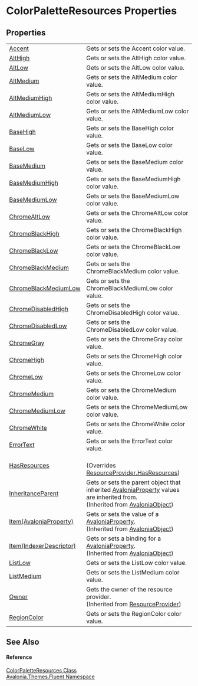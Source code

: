 # ColorPaletteResources Properties




## Properties
<table>
<tr>
<td><a href="P_Avalonia_Themes_Fluent_ColorPaletteResources_Accent">Accent</a></td>
<td>Gets or sets the Accent color value.</td>
</tr>
<tr>
<td><a href="P_Avalonia_Themes_Fluent_ColorPaletteResources_AltHigh">AltHigh</a></td>
<td>Gets or sets the AltHigh color value.</td>
</tr>
<tr>
<td><a href="P_Avalonia_Themes_Fluent_ColorPaletteResources_AltLow">AltLow</a></td>
<td>Gets or sets the AltLow color value.</td>
</tr>
<tr>
<td><a href="P_Avalonia_Themes_Fluent_ColorPaletteResources_AltMedium">AltMedium</a></td>
<td>Gets or sets the AltMedium color value.</td>
</tr>
<tr>
<td><a href="P_Avalonia_Themes_Fluent_ColorPaletteResources_AltMediumHigh">AltMediumHigh</a></td>
<td>Gets or sets the AltMediumHigh color value.</td>
</tr>
<tr>
<td><a href="P_Avalonia_Themes_Fluent_ColorPaletteResources_AltMediumLow">AltMediumLow</a></td>
<td>Gets or sets the AltMediumLow color value.</td>
</tr>
<tr>
<td><a href="P_Avalonia_Themes_Fluent_ColorPaletteResources_BaseHigh">BaseHigh</a></td>
<td>Gets or sets the BaseHigh color value.</td>
</tr>
<tr>
<td><a href="P_Avalonia_Themes_Fluent_ColorPaletteResources_BaseLow">BaseLow</a></td>
<td>Gets or sets the BaseLow color value.</td>
</tr>
<tr>
<td><a href="P_Avalonia_Themes_Fluent_ColorPaletteResources_BaseMedium">BaseMedium</a></td>
<td>Gets or sets the BaseMedium color value.</td>
</tr>
<tr>
<td><a href="P_Avalonia_Themes_Fluent_ColorPaletteResources_BaseMediumHigh">BaseMediumHigh</a></td>
<td>Gets or sets the BaseMediumHigh color value.</td>
</tr>
<tr>
<td><a href="P_Avalonia_Themes_Fluent_ColorPaletteResources_BaseMediumLow">BaseMediumLow</a></td>
<td>Gets or sets the BaseMediumLow color value.</td>
</tr>
<tr>
<td><a href="P_Avalonia_Themes_Fluent_ColorPaletteResources_ChromeAltLow">ChromeAltLow</a></td>
<td>Gets or sets the ChromeAltLow color value.</td>
</tr>
<tr>
<td><a href="P_Avalonia_Themes_Fluent_ColorPaletteResources_ChromeBlackHigh">ChromeBlackHigh</a></td>
<td>Gets or sets the ChromeBlackHigh color value.</td>
</tr>
<tr>
<td><a href="P_Avalonia_Themes_Fluent_ColorPaletteResources_ChromeBlackLow">ChromeBlackLow</a></td>
<td>Gets or sets the ChromeBlackLow color value.</td>
</tr>
<tr>
<td><a href="P_Avalonia_Themes_Fluent_ColorPaletteResources_ChromeBlackMedium">ChromeBlackMedium</a></td>
<td>Gets or sets the ChromeBlackMedium color value.</td>
</tr>
<tr>
<td><a href="P_Avalonia_Themes_Fluent_ColorPaletteResources_ChromeBlackMediumLow">ChromeBlackMediumLow</a></td>
<td>Gets or sets the ChromeBlackMediumLow color value.</td>
</tr>
<tr>
<td><a href="P_Avalonia_Themes_Fluent_ColorPaletteResources_ChromeDisabledHigh">ChromeDisabledHigh</a></td>
<td>Gets or sets the ChromeDisabledHigh color value.</td>
</tr>
<tr>
<td><a href="P_Avalonia_Themes_Fluent_ColorPaletteResources_ChromeDisabledLow">ChromeDisabledLow</a></td>
<td>Gets or sets the ChromeDisabledLow color value.</td>
</tr>
<tr>
<td><a href="P_Avalonia_Themes_Fluent_ColorPaletteResources_ChromeGray">ChromeGray</a></td>
<td>Gets or sets the ChromeGray color value.</td>
</tr>
<tr>
<td><a href="P_Avalonia_Themes_Fluent_ColorPaletteResources_ChromeHigh">ChromeHigh</a></td>
<td>Gets or sets the ChromeHigh color value.</td>
</tr>
<tr>
<td><a href="P_Avalonia_Themes_Fluent_ColorPaletteResources_ChromeLow">ChromeLow</a></td>
<td>Gets or sets the ChromeLow color value.</td>
</tr>
<tr>
<td><a href="P_Avalonia_Themes_Fluent_ColorPaletteResources_ChromeMedium">ChromeMedium</a></td>
<td>Gets or sets the ChromeMedium color value.</td>
</tr>
<tr>
<td><a href="P_Avalonia_Themes_Fluent_ColorPaletteResources_ChromeMediumLow">ChromeMediumLow</a></td>
<td>Gets or sets the ChromeMediumLow color value.</td>
</tr>
<tr>
<td><a href="P_Avalonia_Themes_Fluent_ColorPaletteResources_ChromeWhite">ChromeWhite</a></td>
<td>Gets or sets the ChromeWhite color value.</td>
</tr>
<tr>
<td><a href="P_Avalonia_Themes_Fluent_ColorPaletteResources_ErrorText">ErrorText</a></td>
<td>Gets or sets the ErrorText color value.</td>
</tr>
<tr>
<td><a href="P_Avalonia_Themes_Fluent_ColorPaletteResources_HasResources">HasResources</a></td>
<td><br />(Overrides <a href="P_Avalonia_Controls_ResourceProvider_HasResources">ResourceProvider.HasResources</a>)</td>
</tr>
<tr>
<td><a href="P_Avalonia_AvaloniaObject_InheritanceParent">InheritanceParent</a></td>
<td>Gets or sets the parent object that inherited <a href="T_Avalonia_AvaloniaProperty">AvaloniaProperty</a> values are inherited from.<br />(Inherited from <a href="T_Avalonia_AvaloniaObject">AvaloniaObject</a>)</td>
</tr>
<tr>
<td><a href="P_Avalonia_AvaloniaObject_Item">Item(AvaloniaProperty)</a></td>
<td>Gets or sets the value of a <a href="T_Avalonia_AvaloniaProperty">AvaloniaProperty</a>.<br />(Inherited from <a href="T_Avalonia_AvaloniaObject">AvaloniaObject</a>)</td>
</tr>
<tr>
<td><a href="P_Avalonia_AvaloniaObject_Item_1">Item(IndexerDescriptor)</a></td>
<td>Gets or sets a binding for a <a href="T_Avalonia_AvaloniaProperty">AvaloniaProperty</a>.<br />(Inherited from <a href="T_Avalonia_AvaloniaObject">AvaloniaObject</a>)</td>
</tr>
<tr>
<td><a href="P_Avalonia_Themes_Fluent_ColorPaletteResources_ListLow">ListLow</a></td>
<td>Gets or sets the ListLow color value.</td>
</tr>
<tr>
<td><a href="P_Avalonia_Themes_Fluent_ColorPaletteResources_ListMedium">ListMedium</a></td>
<td>Gets or sets the ListMedium color value.</td>
</tr>
<tr>
<td><a href="P_Avalonia_Controls_ResourceProvider_Owner">Owner</a></td>
<td>Gets the owner of the resource provider.<br />(Inherited from <a href="T_Avalonia_Controls_ResourceProvider">ResourceProvider</a>)</td>
</tr>
<tr>
<td><a href="P_Avalonia_Themes_Fluent_ColorPaletteResources_RegionColor">RegionColor</a></td>
<td>Gets or sets the RegionColor color value.</td>
</tr>
</table>

## See Also


#### Reference
<a href="T_Avalonia_Themes_Fluent_ColorPaletteResources">ColorPaletteResources Class</a>  
<a href="N_Avalonia_Themes_Fluent">Avalonia.Themes.Fluent Namespace</a>  

